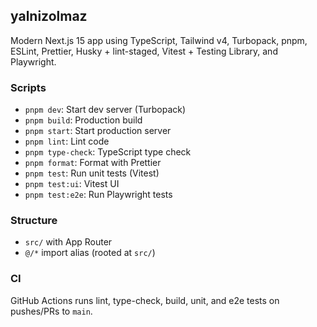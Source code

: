 ## yalnizolmaz

Modern Next.js 15 app using TypeScript, Tailwind v4, Turbopack, pnpm, ESLint, Prettier, Husky + lint-staged, Vitest + Testing Library, and Playwright.

### Scripts

- `pnpm dev`: Start dev server (Turbopack)
- `pnpm build`: Production build
- `pnpm start`: Start production server
- `pnpm lint`: Lint code
- `pnpm type-check`: TypeScript type check
- `pnpm format`: Format with Prettier
- `pnpm test`: Run unit tests (Vitest)
- `pnpm test:ui`: Vitest UI
- `pnpm test:e2e`: Run Playwright tests

### Structure

- `src/` with App Router
- `@/*` import alias (rooted at `src/`)

### CI

GitHub Actions runs lint, type-check, build, unit, and e2e tests on pushes/PRs to `main`.
